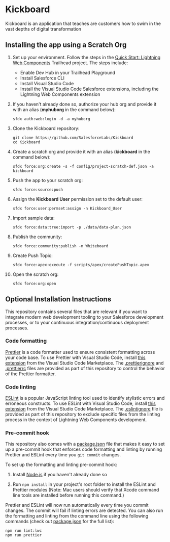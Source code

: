 # Kickboard

Kickboard is an application that teaches are customers how to swim in the vast depths of digital transformation

## Installing the app using a Scratch Org

1. Set up your environment. Follow the steps in the [Quick Start: Lightning Web Components](https://trailhead.salesforce.com/content/learn/projects/quick-start-lightning-web-components/) Trailhead project. The steps include:

    - Enable Dev Hub in your Trailhead Playground
    - Install Salesforce CLI
    - Install Visual Studio Code
    - Install the Visual Studio Code Salesforce extensions, including the Lightning Web Components extension

1. If you haven't already done so, authorize your hub org and provide it with an alias (**myhuborg** in the command below):

    ```
    sfdx auth:web:login -d -a myhuborg
    ```

1. Clone the Kickboard repository:

    ```
    git clone https://github.com/SalesforceLabs/Kickboard
    cd Kickboard
    ```

1. Create a scratch org and provide it with an alias (**kickboard** in the command below):

    ```
    sfdx force:org:create -s -f config/project-scratch-def.json -a kickboard
    ```

1. Push the app to your scratch org:

    ```
    sfdx force:source:push
    ```

1. Assign the **Kickboard User** permission set to the default user:

    ```
    sfdx force:user:permset:assign -n Kickboard_User
    ```

1. Import sample data:

    ```
    sfdx force:data:tree:import -p ./data/data-plan.json
    ```

1. Publish the community:

    ```
    sfdx force:community:publish -n Whiteboard
    ```

1. Create Push Topic:

    ```
    sfdx force:apex:execute -f scripts/apex/createPushTopic.apex
    ```

1. Open the scratch org:

    ```
    sfdx force:org:open
    ```

## Optional Installation Instructions

This repository contains several files that are relevant if you want to integrate modern web development tooling to your Salesforce development processes, or to your continuous integration/continuous deployment processes.

### Code formatting

[Prettier](https://prettier.io/) is a code formatter used to ensure consistent formatting across your code base. To use Prettier with Visual Studio Code, install [this extension](https://marketplace.visualstudio.com/items?itemName=esbenp.prettier-vscode) from the Visual Studio Code Marketplace. The [.prettierignore](/.prettierignore) and [.prettierrc](/.prettierrc) files are provided as part of this repository to control the behavior of the Prettier formatter.

### Code linting

[ESLint](https://eslint.org/) is a popular JavaScript linting tool used to identify stylistic errors and erroneous constructs. To use ESLint with Visual Studio Code, install [this extension](https://marketplace.visualstudio.com/items?itemName=salesforce.salesforcedx-vscode-lwc) from the Visual Studio Code Marketplace. The [.eslintignore](/.eslintignore) file is provided as part of this repository to exclude specific files from the linting process in the context of Lightning Web Components development.

### Pre-commit hook

This repository also comes with a [package.json](./package.json) file that makes it easy to set up a pre-commit hook that enforces code formatting and linting by running Prettier and ESLint every time you `git commit` changes.

To set up the formatting and linting pre-commit hook:

1. Install [Node.js](https://nodejs.org) if you haven't already done so

1. Run `npm install` in your project's root folder to install the ESLint and Prettier modules (Note: Mac users should verify that Xcode command line tools are installed before running this command.)

Prettier and ESLint will now run automatically every time you commit changes. The commit will fail if linting errors are detected. You can also run the formatting and linting from the command line using the following commands (check out [package.json](./package.json) for the full list):

```
npm run lint:lwc
npm run prettier
```
